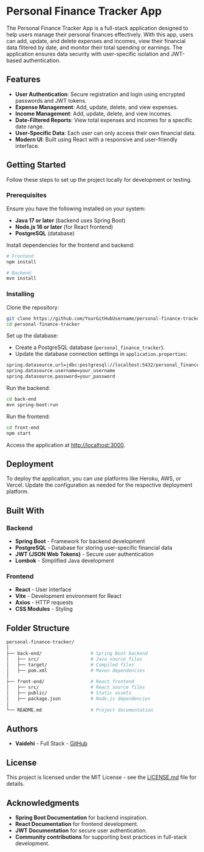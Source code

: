 # Personal Finance Tracker App

The Personal Finance Tracker App is a full-stack application designed to help users manage their personal finances effectively. With this app, users can add, update, and delete expenses and incomes, view their financial data filtered by date, and monitor their total spending or earnings. The application ensures data security with user-specific isolation and JWT-based authentication.

## Features

- **User Authentication**: Secure registration and login using encrypted passwords and JWT tokens.
- **Expense Management**: Add, update, delete, and view expenses.
- **Income Management**: Add, update, delete, and view incomes.
- **Date-Filtered Reports**: View total expenses and incomes for a specific date range.
- **User-Specific Data**: Each user can only access their own financial data.
- **Modern UI**: Built using React with a responsive and user-friendly interface.

## Getting Started

Follow these steps to set up the project locally for development or testing.

### Prerequisites

Ensure you have the following installed on your system:

- **Java 17 or later** (backend uses Spring Boot)
- **Node.js 16 or later** (for React frontend)
- **PostgreSQL** (database)

Install dependencies for the frontend and backend:

```bash
# Frontend
npm install

# Backend
mvn install
```

### Installing

Clone the repository:

```bash
git clone https://github.com/YourGitHubUsername/personal-finance-tracker.git
cd personal-finance-tracker
```

Set up the database:

- Create a PostgreSQL database (`personal_finance_tracker`).
- Update the database connection settings in `application.properties`:

```bash
spring.datasource.url=jdbc:postgresql://localhost:5432/personal_finance_tracker
spring.datasource.username=your_username
spring.datasource.password=your_password
```

Run the backend:

```bash
cd back-end
mvn spring-boot:run
```

Run the frontend:

```bash
cd front-end
npm start
```

Access the application at [http://localhost:3000](http://localhost:3000).

## Deployment

To deploy the application, you can use platforms like Heroku, AWS, or Vercel. Update the configuration as needed for the respective deployment platform.

## Built With

### Backend

- **Spring Boot** - Framework for backend development
- **PostgreSQL** - Database for storing user-specific financial data
- **JWT (JSON Web Tokens)** - Secure user authentication
- **Lombok** - Simplified Java development

### Frontend

- **React** - User interface
- **Vite** - Development environment for React
- **Axios** - HTTP requests
- **CSS Modules** - Styling

## Folder Structure

```bash
personal-finance-tracker/
│
├── back-end/                  # Spring Boot backend
│   ├── src/                   # Java source files
│   ├── target/                # Compiled files
│   ├── pom.xml                # Maven dependencies
│
├── front-end/                 # React frontend
│   ├── src/                   # React source files
│   ├── public/                # Static assets
│   ├── package.json           # Node.js dependencies
│
└── README.md                  # Project documentation
```

## Authors

- **Vaidehi** - Full Stack - [GitHub](https://github.com/ihediav-1408)

## License

This project is licensed under the MIT License - see the [LICENSE.md](LICENSE.md) file for details.

## Acknowledgments

- **Spring Boot Documentation** for backend inspiration.
- **React Documentation** for frontend development.
- **JWT Documentation** for secure user authentication.
- **Community contributions** for supporting best practices in full-stack development.

